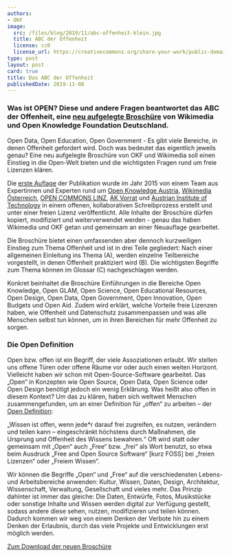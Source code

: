 ```yaml
---
authors:
- OKF
image:
  src: /files/blog/2019/11/abc-offenheit-klein.jpg
  title: ABC der Offenheit
  license: cc0
  license_url: https://creativecommons.org/share-your-work/public-domain/cc0/
type: post
layout: post
card: true
title: Das ABC der Offenheit
publishedDate: 2019-11-08
---
```


### Was ist OPEN? Diese und andere Fragen beantwortet das ABC der Offenheit, eine [neu aufgelegte Broschüre](https://upload.wikimedia.org/wikipedia/commons/a/a9/ABC_der_Offenheit_-_Brosch%C3%BCre_%282019%29.pdf) von Wikimedia und Open Knowledge Foundation Deutschland.

Open Data, Open Education, Open Government - Es gibt viele Bereiche, in denen Offenheit gefordert wird. Doch was bedeutet das eigentlich jeweils genau? Eine neu aufgelegte Broschüre von OKF und Wikimedia soll einen Einstieg in die Open-Welt bieten und die wichtigsten Fragen rund um freie Lizenzen klären.

Die [erste Auflage](https://commons.wikimedia.org/wiki/File:ABC-der-Offenheit.pdf) der Publikation wurde im Jahr 2015 von einem Team aus Expertinnen und Experten rund um [Open Knowledge Austria](http://okfn.at), [Wikimedia Österreich](http://wikimedia.at/), [OPEN COMMONS LINZ](https://opencommons.linz.at), [AK Vorrat](http://akvorrat.at/) und [Austrian Institute of Technology](http://ait.ac.at) in einem offenen, kollaborativen Schreibprozess erstellt und unter einer freien Lizenz veröffentlicht. Alle Inhalte der Broschüre dürfen kopiert, modifiziert und weiterverwendet werden - genau das haben Wikimedia und OKF getan und gemeinsam an einer Neuauflage gearbeitet.

Die Broschüre bietet einen umfassenden aber dennoch kurzweiligen Einstieg zum Thema Offenheit und ist in drei Teile gegliedert: Nach einer allgemeinen Einleitung ins Thema (A), werden einzelne Teilbereiche vorgestellt, in denen Offenheit praktiziert wird (B). Die wichtigsten Begriffe zum Thema können im Glossar (C) nachgeschlagen werden.

Konkret beinhaltet die Broschüre Einführungen in die Bereiche Open Knowledge, Open GLAM, Open Science, Open Educational Resources, Open Design, Open Data, Open Government, Open Innovation, Open Budgets und Open Aid. Zudem wird erklärt, welche Vorteile freie Lizenzen haben, wie Offenheit und Datenschutz zusammenpassen und was alle Menschen selbst tun können, um in ihren Bereichen für mehr Offenheit zu sorgen.

### Die Open Definition
Open bzw. offen ist ein Begriff, der viele Assoziationen erlaubt. Wir stellen uns offene Türen oder offene Räume vor oder auch einen weiten Horizont. Vielleicht haben wir schon mit Open-Source-Software gearbeitet. Das „Open“ in Konzepten wie Open Source, Open Data, Open Science oder Open Design benötigt jedoch ein wenig Erklärung. Was heißt also offen in diesem Kontext? Um das zu klären, haben sich weltweit Menschen zusammengefunden, um an einer Definition für „offen“ zu arbeiten – der [Open Definition](https://opendefinition.org/od/2.0/de/):

„Wissen ist offen, wenn jede*r darauf frei zugreifen, es nutzen, verändern und teilen kann – eingeschränkt höchstens durch Maßnahmen, die Ursprung und Offenheit des Wissens bewahren.“ Oft wird statt oder gemeinsam mit „Open“ auch „Free“ bzw. „frei“ als Wort benutzt, so etwa beim Ausdruck „Free and Open Source Software“ [kurz FOSS] bei „freien Lizenzen“ oder „Freiem Wissen“.

Wir können die Begriffe „Open“ und „Free“ auf die verschiedensten Lebens- und  Arbeitsbereiche anwenden: Kultur, Wissen, Daten, Design, Architektur, Wissenschaft, Verwaltung, Gesellschaft und vieles mehr. Das Prinzip dahinter ist immer das gleiche: Die Daten, Entwürfe, Fotos, Musikstücke oder sonstige Inhalte und Wissen werden digital zur Verfügung gestellt, sodass andere diese sehen, nutzen, modifizieren und teilen können. Dadurch kommen wir weg von einem Denken der Verbote hin zu einem Denken der Erlaubnis, durch das viele Projekte und Entwicklungen erst möglich werden.

[Zum Download der neuen Broschüre](https://commons.wikimedia.org/wiki/File:ABC_der_Offenheit_-_Broschüre_(2019).pdf)